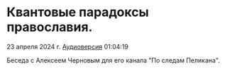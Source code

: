 # Квантовые парадоксы православия.

23 апреля 2024 г. [Аудиоверсия](https://www.youtube.com/watch?v=f6W8MOWv2EY) 01:04:19

Беседа с Алексеем Черновым для его канала "По следам Пеликана".
